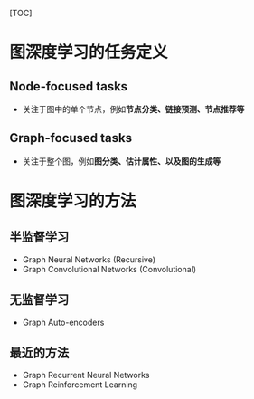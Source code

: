 [TOC]

# 图深度学习的任务定义
## Node-focused tasks
* 关注于图中的单个节点，例如**节点分类、链接预测、节点推荐等**

##  Graph-focused tasks
* 关注于整个图，例如**图分类、估计属性、以及图的生成等**


# 图深度学习的方法

## 半监督学习

* Graph Neural Networks (Recursive)
* Graph Convolutional Networks (Convolutional)

## 无监督学习
* Graph Auto-encoders

## 最近的方法
* Graph Recurrent Neural Networks
* Graph Reinforcement Learning